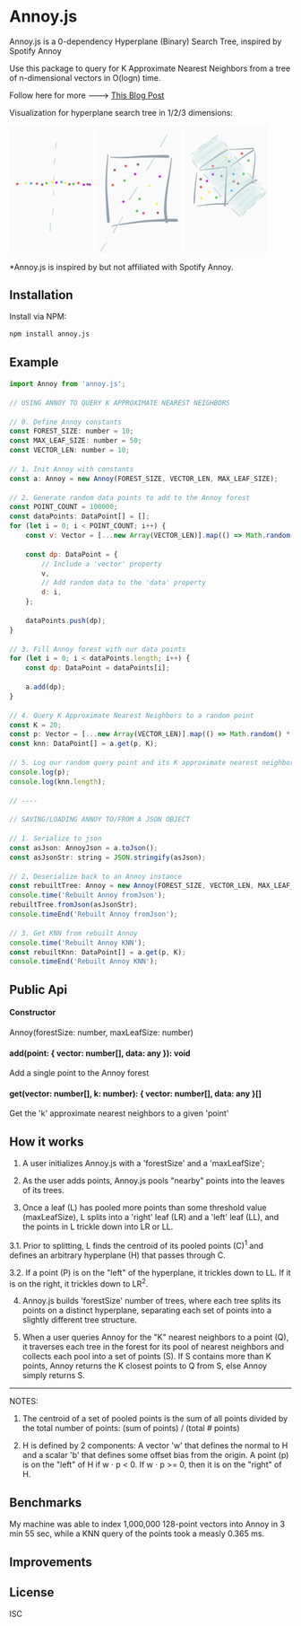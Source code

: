# Annoy.js

Annoy.js is a 0-dependency Hyperplane (Binary) Search Tree, inspired by Spotify Annoy

Use this package to query for K Approximate Nearest Neighbors from a tree of n-dimensional vectors in O(logn) time.

Follow here for more ---> <a href="https://erikbern.com/2015/10/01/nearest-neighbors-and-vector-models-part-2-how-to-search-in-high-dimensional-spaces.html" target="_blank">This Blog Post</a>

Visualization for hyperplane search tree in 1/2/3 dimensions:
<p float="left">
    <img src="https://github.com/DanielKRing1/Annoy.js/blob/main/demo/1D.png" width="30%"/>
    <img src="https://github.com/DanielKRing1/Annoy.js/blob/main/demo/2D.png" width="30%" />
    <img src="https://github.com/DanielKRing1/Annoy.js/blob/main/demo/3D.png" width="30%" />
</p>

\*Annoy.js is inspired by but not affiliated with Spotify Annoy.

## Installation

Install via NPM:

```bash
npm install annoy.js
```

## Example

```javascript
import Annoy from 'annoy.js';

// USING ANNOY TO QUERY K APPROXIMATE NEAREST NEIGHBORS

// 0. Define Annoy constants
const FOREST_SIZE: number = 10;
const MAX_LEAF_SIZE: number = 50;
const VECTOR_LEN: number = 10;

// 1. Init Annoy with constants
const a: Annoy = new Annoy(FOREST_SIZE, VECTOR_LEN, MAX_LEAF_SIZE);

// 2. Generate random data points to add to the Annoy forest
const POINT_COUNT = 100000;
const dataPoints: DataPoint[] = [];
for (let i = 0; i < POINT_COUNT; i++) {
    const v: Vector = [...new Array(VECTOR_LEN)].map(() => Math.random() * 40);

    const dp: DataPoint = {
        // Include a 'vector' property
        v,
        // Add random data to the 'data' property
        d: i,
    };

    dataPoints.push(dp);
}

// 3. Fill Annoy forest with our data points
for (let i = 0; i < dataPoints.length; i++) {
    const dp: DataPoint = dataPoints[i];

    a.add(dp);
}

// 4. Query K Approximate Nearest Neighbors to a random point
const K = 20;
const p: Vector = [...new Array(VECTOR_LEN)].map(() => Math.random() * 40);
const knn: DataPoint[] = a.get(p, K);

// 5. Log our random query point and its K approximate nearest neighbors
console.log(p);
console.log(knn.length);

// ----

// SAVING/LOADING ANNOY TO/FROM A JSON OBJECT

// 1. Serialize to json
const asJson: AnnoyJson = a.toJson();
const asJsonStr: string = JSON.stringify(asJson);

// 2. Deserialize back to an Annoy instance
const rebuiltTree: Annoy = new Annoy(FOREST_SIZE, VECTOR_LEN, MAX_LEAF_SIZE);
console.time('Rebuilt Annoy fromJson');
rebuiltTree.fromJson(asJsonStr);
console.timeEnd('Rebuilt Annoy fromJson');

// 3. Get KNN from rebuilt Annoy
console.time('Rebuilt Annoy KNN');
const rebuiltKnn: DataPoint[] = a.get(p, K);
console.timeEnd('Rebuilt Annoy KNN');

```

## Public Api

#### Constructor

Annoy(forestSize: number, maxLeafSize: number)

#### add(point: { vector: number[], data: any }): void

Add a single point to the Annoy forest

#### get(vector: number[], k: number): { vector: number[], data: any }[]

Get the 'k' approximate nearest neighbors to a given 'point'

## How it works

1. A user initializes Annoy.js with a 'forestSize' and a 'maxLeafSize';

2. As the user adds points, Annoy.js pools "nearby" points into the leaves of its trees.

3. Once a leaf (L) has pooled more points than some threshold value (maxLeafSize), L splits into a 'right' leaf (LR) and a 'left' leaf (LL), and the points in L trickle down into LR or LL.

3.1. Prior to splitting, L finds the centroid of its pooled points (C)<sup>1</sup> and defines an arbitrary hyperplane (H) that passes through C.

3.2. If a point (P) is on the "left" of the hyperplane, it trickles down to LL. If it is on the right, it trickles down to LR<sup>2</sup>.

4. Annoy.js builds 'forestSize' number of trees, where each tree splits its points on a distinct hyperplane, separating each set of points into a slightly different tree structure.

5. When a user queries Annoy for the "K" nearest neighbors to a point (Q), it traverses each tree in the forest for its pool of nearest neighbors and collects each pool into a set of points (S). If S contains more than K points, Annoy returns the K closest points to Q from S, else Annoy simply returns S.

<hr/>

NOTES:

1. The centroid of a set of pooled points is the sum of all points divided by the total number of points: (sum of points) / (total # points)

2. H is defined by 2 components: A vector 'w' that defines the normal to H and a scalar 'b' that defines some offset bias from the origin. A point (p) is on the "left" of H if w ⋅ p < 0. If w ⋅ p >= 0, then it is on the "right" of H.

## Benchmarks

My machine was able to index 1,000,000 128-point vectors into Annoy in 3 min 55 sec, while a KNN query of the points took a measly 0.365 ms.

## Improvements

## License

ISC
